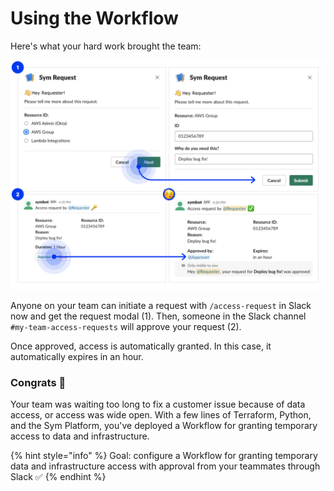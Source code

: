 # Using the Workflow

Here's what your hard work brought the team:

![](../.gitbook/assets/frame-2-3-.png)

Anyone on your team can initiate a request with `/access-request` in Slack now and get the request modal \(1\). Then, someone in the Slack channel `#my-team-access-requests` will approve your request \(2\).

Once approved, access is automatically granted. In this case, it automatically expires in an hour. 

### Congrats 🎉

Your team was waiting too long to fix a customer issue because of data access, or access was wide open. With a few lines of Terraform, Python, and the Sym Platform, you've deployed a Workflow for granting temporary access to data and infrastructure.

{% hint style="info" %}
Goal: configure a Workflow for granting temporary data and infrastructure access with approval from your teammates through Slack ✅
{% endhint %}

